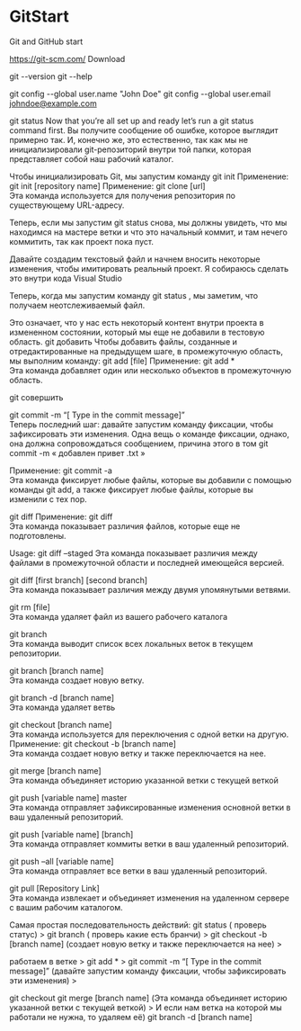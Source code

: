 # GitStart
Git and GitHub start

https://git-scm.com/   Download

git --version
git --help

git config --global user.name "John Doe"
git config --global user.email johndoe@example.com

 git status
Now that you’re all set up and ready let’s run a git status command first.
Вы получите сообщение об ошибке, которое выглядит примерно так.
И, конечно же, это естественно, так как мы не инициализировали git-репозиторий внутри той папки,
которая представляет собой наш рабочий каталог.

Чтобы инициализировать Git, мы запустим команду  git init
Применение: git init [repository name]
Применение: git clone [url]  
Эта команда используется для получения репозитория по существующему URL-адресу.

Теперь, если мы запустим git status снова, мы должны увидеть, что мы находимся на мастере ветки 
и что это начальный коммит, и там нечего коммитить, так как проект пока пуст.

Давайте создадим текстовый файл и начнем вносить некоторые изменения, 
чтобы имитировать реальный проект. Я собираюсь сделать это внутри кода Visual Studio

Теперь, когда мы запустим команду git status , мы заметим, что получаем неотслеживаемый файл.

Это означает, что у нас есть некоторый контент внутри проекта в измененном состоянии, который мы еще не добавили в тестовую область.
git добавить
Чтобы добавить файлы, созданные и отредактированные на предыдущем шаге, в промежуточную область, мы выполним команду:
git add [file]
Применение: git add *  
Эта команда добавляет один или несколько объектов в промежуточную область.

git совершить

git commit -m “[ Type in the commit message]”  
Теперь последний шаг: давайте запустим команду фиксации, чтобы зафиксировать эти изменения. 
Одна вещь о команде фиксации, однако, она должна сопровождаться сообщением, причина этого в том
git  commit  -m « добавлен  привет .txt »

Применение: git commit -a  
Эта команда фиксирует любые файлы, которые вы добавили с помощью команды git add, а также фиксирует любые файлы, которые вы изменили с тех пор.

git diff
Применение: git diff  
Эта команда показывает различия файлов, которые еще не подготовлены.

Usage: git diff –staged 
Эта команда показывает различия между файлами в промежуточной области и последней имеющейся версией.

git diff [first branch] [second branch]  
Эта команда показывает различия между двумя упомянутыми ветвями.

git rm [file]  
Эта команда удаляет файл из вашего рабочего каталога

git branch  
Эта команда выводит список всех локальных веток в текущем репозитории.

 git branch [branch name]  
Эта команда создает новую ветку.

git branch -d [branch name]  
Эта команда удаляет ветвь

git checkout [branch name]  
Эта команда используется для переключения с одной ветки на другую.
Применение: git checkout -b [branch name]  
Эта команда создает новую ветку и также переключается на нее.

git merge [branch name]  
Эта команда объединяет историю указанной ветки с текущей веткой

git push [variable name] master  
Эта команда отправляет зафиксированные изменения основной ветки в ваш удаленный репозиторий.

git push [variable name] [branch]  
Эта команда отправляет коммиты ветки в ваш удаленный репозиторий.

git push –all [variable name]  
Эта команда отправляет все ветки в ваш удаленный репозиторий.

git pull [Repository Link]  
Эта команда извлекает и объединяет изменения на удаленном сервере с вашим рабочим каталогом.

Самая простая последовательность действий:
git status ( проверь статус) > git branch ( проверь какие есть бранчи)  > git checkout -b [branch name] (создает новую ветку и также переключается на нее) >

работаем в ветке > git add * > git commit -m “[ Type in the commit message]” (давайте запустим команду фиксации, чтобы зафиксировать эти изменения) >

git checkout git merge [branch name]  (Эта команда объединяет историю указанной ветки с текущей веткой) > И если нам ветка на которой мы работали не нужна, то удаляем её) git branch -d [branch name] 


